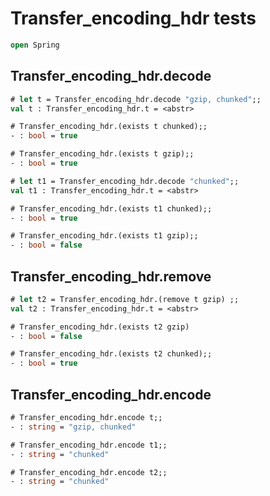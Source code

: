# Transfer_encoding_hdr tests 

```ocaml
open Spring
```

## Transfer_encoding_hdr.decode

```ocaml
# let t = Transfer_encoding_hdr.decode "gzip, chunked";;
val t : Transfer_encoding_hdr.t = <abstr>

# Transfer_encoding_hdr.(exists t chunked);;
- : bool = true

# Transfer_encoding_hdr.(exists t gzip);;
- : bool = true

# let t1 = Transfer_encoding_hdr.decode "chunked";;
val t1 : Transfer_encoding_hdr.t = <abstr>

# Transfer_encoding_hdr.(exists t1 chunked);;
- : bool = true

# Transfer_encoding_hdr.(exists t1 gzip);;
- : bool = false
```

## Transfer_encoding_hdr.remove

```ocaml
# let t2 = Transfer_encoding_hdr.(remove t gzip) ;;
val t2 : Transfer_encoding_hdr.t = <abstr>

# Transfer_encoding_hdr.(exists t2 gzip)
- : bool = false

# Transfer_encoding_hdr.(exists t2 chunked);;
- : bool = true
```

## Transfer_encoding_hdr.encode

```ocaml
# Transfer_encoding_hdr.encode t;;
- : string = "gzip, chunked"

# Transfer_encoding_hdr.encode t1;;
- : string = "chunked"

# Transfer_encoding_hdr.encode t2;;
- : string = "chunked"
```
